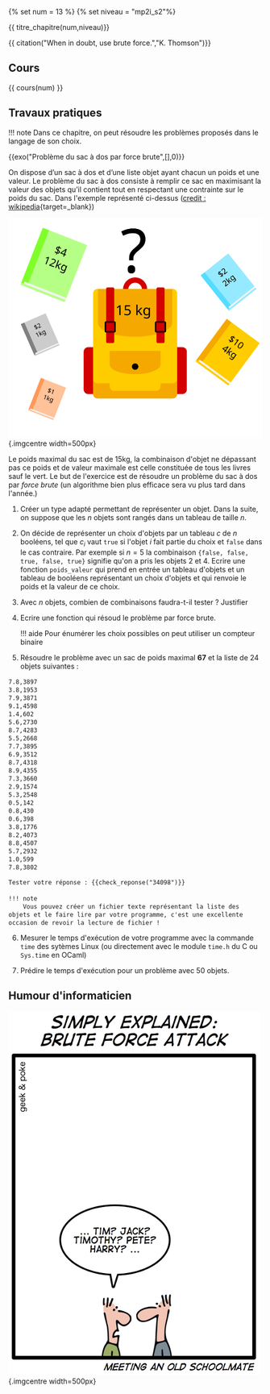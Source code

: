 {% set num = 13 %}
{% set niveau = "mp2i_s2"%}

{{ titre_chapitre(num,niveau)}}

{{ citation("When in doubt, use brute force.","K. Thomson")}}

## Cours

{{ cours(num) }}


## Travaux pratiques

!!! note
    Dans ce chapitre, on peut résoudre les problèmes proposés dans le langage de son choix.

{{exo("Problème du sac à dos par force brute",[],0)}}

On dispose d’un sac à dos et d’une liste objet ayant chacun un poids et une valeur. Le problème du sac à dos consiste à remplir ce sac en maximisant la valeur des objets qu’il contient tout en respectant une contrainte sur le poids du sac.
Dans l'exemple représenté ci-dessus ([credit : wikipedia](https://en.wikipedia.org/wiki/Knapsack_problem){target=_blank})

![sac](./Images/C13/Knapsack_Problem_Illustration.svg){.imgcentre width=500px}

Le poids maximal du sac est de 15kg, la combinaison d'objet ne dépassant pas ce poids et de valeur maximale est celle constituée de tous les livres sauf le vert. Le but de l'exercice est de résoudre un problème du sac à dos par *force brute* (un algorithme bien plus efficace sera vu plus tard dans l'année.)

1. Créer un type adapté permettant de représenter un objet. Dans la suite, on suppose que les $n$ objets sont rangés dans un tableau de taille $n$.
2. On décide de représenter un choix d'objets par un tableau  $c$ de $n$ booléens, tel que $c_i$ vaut `true` si l'objet $i$ fait partie du choix et `false` dans le cas contraire. Par exemple si $n=5$ la combinaison `{false, false, true, false, true}` signifie qu'on a pris les objets 2 et 4. Ecrire une fonction `poids_valeur` qui prend en entrée un tableau d'objets et un tableau de booléens représentant un choix d'objets et qui renvoie le poids et la valeur de ce choix.
3. Avec $n$ objets, combien de combinaisons faudra-t-il tester ? Justifier
4. Ecrire une fonction qui résoud le problème par force brute.

    !!! aide
        Pour énumérer les choix possibles on peut  utiliser un compteur binaire

5. Résoudre le problème avec un sac de poids maximal **67** et la liste de 24 objets suivantes :
```
7.8,3897
3.8,1953
7.9,3871
9.1,4598
1.4,602
5.6,2730
8.7,4283
5.5,2668
7.7,3895
6.9,3512
8.7,4318
8.9,4355
7.3,3660
2.9,1574
5.3,2548
0.5,142
0.8,430
0.6,398
3.8,1776
8.2,4073
8.8,4507
5.7,2932
1.0,599
7.8,3802
```

    Tester votre réponse : {{check_reponse("34098")}}

    !!! note
        Vous pouvez créer un fichier texte représentant la liste des objets et le faire lire par votre programme, c'est une excellente occasion de revoir la lecture de fichier !

6. Mesurer le temps d'exécution de votre programme avec la commande `time` des sytèmes Linux (ou directement avec le module `time.h` du C ou `Sys.time` en OCaml)

7. Prédire le temps d'exécution pour un problème avec 50 objets.

## Humour d'informaticien

![tree](./Images/C13/geekandpoke_bruteforce.png){.imgcentre width=500px}
